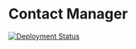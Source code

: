 # Contact Manager 

[![Deployment Status](https://api.netlify.com/api/v1/badges/cac32e7e-d6fa-4cfc-9c06-3a953b2ba4a4/deploy-status)](https://contactmain.netlify.app/)
